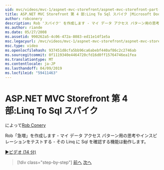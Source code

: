 ```yaml
---
uid: mvc/videos/mvc-1/aspnet-mvc-storefront/aspnet-mvc-storefront-part-4-linq-to-sql-spike
title: ASP.NET MVC Storefront 第 4 部:Linq To Sql スパイク |Microsoft Docs
author: robconery
description: Rob 'スパイク' を作成します - マイ データ アクセス パターン用の思考やインスピレーションをテストする - その Linq に Sql を確認する機能は動作します。
ms.author: riande
ms.date: 05/27/2008
ms.assetid: 990262a5-4c06-472a-8083-ed11e14f1e5a
msc.legacyurl: /mvc/videos/mvc-1/aspnet-mvc-storefront/aspnet-mvc-storefront-part-4-linq-to-sql-spike
msc.type: video
ms.openlocfilehash: 937451d8cfa5bb96ca6abebf440af86c2c2746ab
ms.sourcegitcommit: 0f1119340e4464720cfd16d0ff15764746ea1fea
ms.translationtype: MT
ms.contentlocale: ja-JP
ms.lasthandoff: 04/09/2019
ms.locfileid: "59411463"
---
```

# <a name="aspnet-mvc-storefront-part-4-linq-to-sql-spike"></a>ASP.NET MVC Storefront 第 4 部:Linq To Sql スパイク

によって[Rob Conery](https://github.com/robconery)

Rob「急増」を作成します - マイ データ アクセス パターン用の思考やインスピレーションをテストする - その Linq に Sql を確認する機能は動作します。

[&#9654;ビデオ (14 分)](https://channel9.msdn.com/Blogs/ASP-NET-Site-Videos/aspnet-mvc-storefront-part-4-linq-to-sql-spike)

> [!div class="step-by-step"]
> [前へ](aspnet-mvc-storefront-part-3-pipes-and-filters.md)
> [次へ](aspnet-mvc-storefront-part-5-globalization.md)
